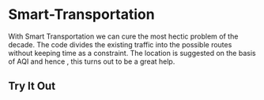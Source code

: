 # Smart-Transportation
With Smart Transportation we can cure the most hectic problem of the decade.
The code divides the existing traffic into the possible routes without keeping time as a constraint. The location is suggested on the basis of AQI and hence , this turns out to be  a great help.
## Try It Out
